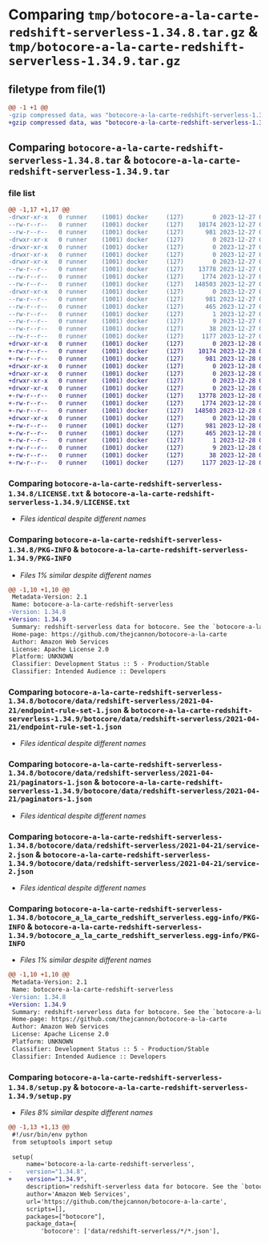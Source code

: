 # Comparing `tmp/botocore-a-la-carte-redshift-serverless-1.34.8.tar.gz` & `tmp/botocore-a-la-carte-redshift-serverless-1.34.9.tar.gz`

## filetype from file(1)

```diff
@@ -1 +1 @@
-gzip compressed data, was "botocore-a-la-carte-redshift-serverless-1.34.8.tar", last modified: Wed Dec 27 01:06:56 2023, max compression
+gzip compressed data, was "botocore-a-la-carte-redshift-serverless-1.34.9.tar", last modified: Thu Dec 28 01:06:58 2023, max compression
```

## Comparing `botocore-a-la-carte-redshift-serverless-1.34.8.tar` & `botocore-a-la-carte-redshift-serverless-1.34.9.tar`

### file list

```diff
@@ -1,17 +1,17 @@
-drwxr-xr-x   0 runner    (1001) docker     (127)        0 2023-12-27 01:06:56.507349 botocore-a-la-carte-redshift-serverless-1.34.8/
--rw-r--r--   0 runner    (1001) docker     (127)    10174 2023-12-27 01:06:56.000000 botocore-a-la-carte-redshift-serverless-1.34.8/LICENSE.txt
--rw-r--r--   0 runner    (1001) docker     (127)      981 2023-12-27 01:06:56.507349 botocore-a-la-carte-redshift-serverless-1.34.8/PKG-INFO
-drwxr-xr-x   0 runner    (1001) docker     (127)        0 2023-12-27 01:06:56.507349 botocore-a-la-carte-redshift-serverless-1.34.8/botocore/
-drwxr-xr-x   0 runner    (1001) docker     (127)        0 2023-12-27 01:06:56.507349 botocore-a-la-carte-redshift-serverless-1.34.8/botocore/data/
-drwxr-xr-x   0 runner    (1001) docker     (127)        0 2023-12-27 01:06:56.507349 botocore-a-la-carte-redshift-serverless-1.34.8/botocore/data/redshift-serverless/
-drwxr-xr-x   0 runner    (1001) docker     (127)        0 2023-12-27 01:06:56.507349 botocore-a-la-carte-redshift-serverless-1.34.8/botocore/data/redshift-serverless/2021-04-21/
--rw-r--r--   0 runner    (1001) docker     (127)    13778 2023-12-27 01:06:29.000000 botocore-a-la-carte-redshift-serverless-1.34.8/botocore/data/redshift-serverless/2021-04-21/endpoint-rule-set-1.json
--rw-r--r--   0 runner    (1001) docker     (127)     1774 2023-12-27 01:06:29.000000 botocore-a-la-carte-redshift-serverless-1.34.8/botocore/data/redshift-serverless/2021-04-21/paginators-1.json
--rw-r--r--   0 runner    (1001) docker     (127)   148503 2023-12-27 01:06:29.000000 botocore-a-la-carte-redshift-serverless-1.34.8/botocore/data/redshift-serverless/2021-04-21/service-2.json
-drwxr-xr-x   0 runner    (1001) docker     (127)        0 2023-12-27 01:06:56.507349 botocore-a-la-carte-redshift-serverless-1.34.8/botocore_a_la_carte_redshift_serverless.egg-info/
--rw-r--r--   0 runner    (1001) docker     (127)      981 2023-12-27 01:06:56.000000 botocore-a-la-carte-redshift-serverless-1.34.8/botocore_a_la_carte_redshift_serverless.egg-info/PKG-INFO
--rw-r--r--   0 runner    (1001) docker     (127)      465 2023-12-27 01:06:56.000000 botocore-a-la-carte-redshift-serverless-1.34.8/botocore_a_la_carte_redshift_serverless.egg-info/SOURCES.txt
--rw-r--r--   0 runner    (1001) docker     (127)        1 2023-12-27 01:06:56.000000 botocore-a-la-carte-redshift-serverless-1.34.8/botocore_a_la_carte_redshift_serverless.egg-info/dependency_links.txt
--rw-r--r--   0 runner    (1001) docker     (127)        9 2023-12-27 01:06:56.000000 botocore-a-la-carte-redshift-serverless-1.34.8/botocore_a_la_carte_redshift_serverless.egg-info/top_level.txt
--rw-r--r--   0 runner    (1001) docker     (127)       38 2023-12-27 01:06:56.507349 botocore-a-la-carte-redshift-serverless-1.34.8/setup.cfg
--rw-r--r--   0 runner    (1001) docker     (127)     1177 2023-12-27 01:06:56.000000 botocore-a-la-carte-redshift-serverless-1.34.8/setup.py
+drwxr-xr-x   0 runner    (1001) docker     (127)        0 2023-12-28 01:06:58.038408 botocore-a-la-carte-redshift-serverless-1.34.9/
+-rw-r--r--   0 runner    (1001) docker     (127)    10174 2023-12-28 01:06:57.000000 botocore-a-la-carte-redshift-serverless-1.34.9/LICENSE.txt
+-rw-r--r--   0 runner    (1001) docker     (127)      981 2023-12-28 01:06:58.038408 botocore-a-la-carte-redshift-serverless-1.34.9/PKG-INFO
+drwxr-xr-x   0 runner    (1001) docker     (127)        0 2023-12-28 01:06:58.034407 botocore-a-la-carte-redshift-serverless-1.34.9/botocore/
+drwxr-xr-x   0 runner    (1001) docker     (127)        0 2023-12-28 01:06:58.034407 botocore-a-la-carte-redshift-serverless-1.34.9/botocore/data/
+drwxr-xr-x   0 runner    (1001) docker     (127)        0 2023-12-28 01:06:58.034407 botocore-a-la-carte-redshift-serverless-1.34.9/botocore/data/redshift-serverless/
+drwxr-xr-x   0 runner    (1001) docker     (127)        0 2023-12-28 01:06:58.034407 botocore-a-la-carte-redshift-serverless-1.34.9/botocore/data/redshift-serverless/2021-04-21/
+-rw-r--r--   0 runner    (1001) docker     (127)    13778 2023-12-28 01:06:26.000000 botocore-a-la-carte-redshift-serverless-1.34.9/botocore/data/redshift-serverless/2021-04-21/endpoint-rule-set-1.json
+-rw-r--r--   0 runner    (1001) docker     (127)     1774 2023-12-28 01:06:26.000000 botocore-a-la-carte-redshift-serverless-1.34.9/botocore/data/redshift-serverless/2021-04-21/paginators-1.json
+-rw-r--r--   0 runner    (1001) docker     (127)   148503 2023-12-28 01:06:26.000000 botocore-a-la-carte-redshift-serverless-1.34.9/botocore/data/redshift-serverless/2021-04-21/service-2.json
+drwxr-xr-x   0 runner    (1001) docker     (127)        0 2023-12-28 01:06:58.038408 botocore-a-la-carte-redshift-serverless-1.34.9/botocore_a_la_carte_redshift_serverless.egg-info/
+-rw-r--r--   0 runner    (1001) docker     (127)      981 2023-12-28 01:06:58.000000 botocore-a-la-carte-redshift-serverless-1.34.9/botocore_a_la_carte_redshift_serverless.egg-info/PKG-INFO
+-rw-r--r--   0 runner    (1001) docker     (127)      465 2023-12-28 01:06:58.000000 botocore-a-la-carte-redshift-serverless-1.34.9/botocore_a_la_carte_redshift_serverless.egg-info/SOURCES.txt
+-rw-r--r--   0 runner    (1001) docker     (127)        1 2023-12-28 01:06:58.000000 botocore-a-la-carte-redshift-serverless-1.34.9/botocore_a_la_carte_redshift_serverless.egg-info/dependency_links.txt
+-rw-r--r--   0 runner    (1001) docker     (127)        9 2023-12-28 01:06:58.000000 botocore-a-la-carte-redshift-serverless-1.34.9/botocore_a_la_carte_redshift_serverless.egg-info/top_level.txt
+-rw-r--r--   0 runner    (1001) docker     (127)       38 2023-12-28 01:06:58.038408 botocore-a-la-carte-redshift-serverless-1.34.9/setup.cfg
+-rw-r--r--   0 runner    (1001) docker     (127)     1177 2023-12-28 01:06:57.000000 botocore-a-la-carte-redshift-serverless-1.34.9/setup.py
```

### Comparing `botocore-a-la-carte-redshift-serverless-1.34.8/LICENSE.txt` & `botocore-a-la-carte-redshift-serverless-1.34.9/LICENSE.txt`

 * *Files identical despite different names*

### Comparing `botocore-a-la-carte-redshift-serverless-1.34.8/PKG-INFO` & `botocore-a-la-carte-redshift-serverless-1.34.9/PKG-INFO`

 * *Files 1% similar despite different names*

```diff
@@ -1,10 +1,10 @@
 Metadata-Version: 2.1
 Name: botocore-a-la-carte-redshift-serverless
-Version: 1.34.8
+Version: 1.34.9
 Summary: redshift-serverless data for botocore. See the `botocore-a-la-carte` package for more info.
 Home-page: https://github.com/thejcannon/botocore-a-la-carte
 Author: Amazon Web Services
 License: Apache License 2.0
 Platform: UNKNOWN
 Classifier: Development Status :: 5 - Production/Stable
 Classifier: Intended Audience :: Developers
```

### Comparing `botocore-a-la-carte-redshift-serverless-1.34.8/botocore/data/redshift-serverless/2021-04-21/endpoint-rule-set-1.json` & `botocore-a-la-carte-redshift-serverless-1.34.9/botocore/data/redshift-serverless/2021-04-21/endpoint-rule-set-1.json`

 * *Files identical despite different names*

### Comparing `botocore-a-la-carte-redshift-serverless-1.34.8/botocore/data/redshift-serverless/2021-04-21/paginators-1.json` & `botocore-a-la-carte-redshift-serverless-1.34.9/botocore/data/redshift-serverless/2021-04-21/paginators-1.json`

 * *Files identical despite different names*

### Comparing `botocore-a-la-carte-redshift-serverless-1.34.8/botocore/data/redshift-serverless/2021-04-21/service-2.json` & `botocore-a-la-carte-redshift-serverless-1.34.9/botocore/data/redshift-serverless/2021-04-21/service-2.json`

 * *Files identical despite different names*

### Comparing `botocore-a-la-carte-redshift-serverless-1.34.8/botocore_a_la_carte_redshift_serverless.egg-info/PKG-INFO` & `botocore-a-la-carte-redshift-serverless-1.34.9/botocore_a_la_carte_redshift_serverless.egg-info/PKG-INFO`

 * *Files 1% similar despite different names*

```diff
@@ -1,10 +1,10 @@
 Metadata-Version: 2.1
 Name: botocore-a-la-carte-redshift-serverless
-Version: 1.34.8
+Version: 1.34.9
 Summary: redshift-serverless data for botocore. See the `botocore-a-la-carte` package for more info.
 Home-page: https://github.com/thejcannon/botocore-a-la-carte
 Author: Amazon Web Services
 License: Apache License 2.0
 Platform: UNKNOWN
 Classifier: Development Status :: 5 - Production/Stable
 Classifier: Intended Audience :: Developers
```

### Comparing `botocore-a-la-carte-redshift-serverless-1.34.8/setup.py` & `botocore-a-la-carte-redshift-serverless-1.34.9/setup.py`

 * *Files 8% similar despite different names*

```diff
@@ -1,13 +1,13 @@
 #!/usr/bin/env python
 from setuptools import setup
 
 setup(
     name='botocore-a-la-carte-redshift-serverless',
-    version="1.34.8",
+    version="1.34.9",
     description='redshift-serverless data for botocore. See the `botocore-a-la-carte` package for more info.',
     author='Amazon Web Services',
     url='https://github.com/thejcannon/botocore-a-la-carte',
     scripts=[],
     packages=["botocore"],
     package_data={
         'botocore': ['data/redshift-serverless/*/*.json'],
```

